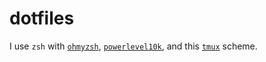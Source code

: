 # dotfiles

I use `zsh` with [`ohmyzsh`](https://github.com/ohmyzsh/ohmyzsh),
[`powerlevel10k`](https://github.com/romkatv/powerlevel10k),
and this [`tmux`](https://github.com/gpakosz/.tmux) scheme.
